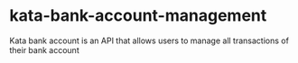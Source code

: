 # kata-bank-account-management
Kata bank account is an API that allows users to manage all transactions of their bank account
